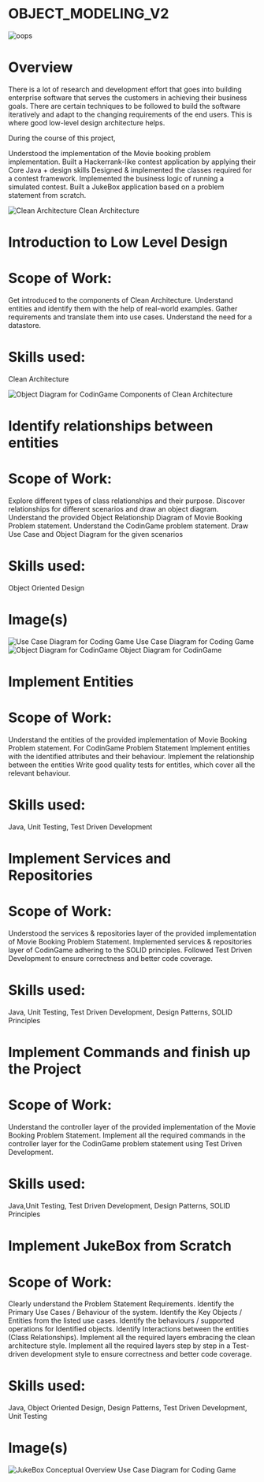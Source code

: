 # OBJECT_MODELING_V2
![oops](https://github.com/Biswajit-end-10/OBJECT_MODELING_V2/assets/145575757/5e221ae4-4486-44fe-8cfc-e358d4bd19bd)

# Overview
There is a lot of research and development effort that goes into building enterprise software that serves the customers in achieving their business goals. There are certain techniques to be followed to build the software iteratively and adapt to the changing requirements of the end users. This is where good low-level design architecture helps.

During the course of this project,

Understood the implementation of the Movie booking problem implementation.
Built a Hackerrank-like contest application by applying their Core Java + design skills
Designed & implemented the classes required for a contest framework.
Implemented the business logic of running a simulated contest.
Built a JukeBox application based on a problem statement from scratch.

![Clean Architecture](https://github.com/Biswajit-end-10/OBJECT_MODELING_V2/assets/145575757/01a43c47-2db2-476f-862b-5d8410355666)
                                                    Clean Architecture

# Introduction to Low Level Design
# Scope of Work:
Get introduced to the components of Clean Architecture.
Understand entities and identify them with the help of real-world examples.
Gather requirements and translate them into use cases.
Understand the need for a datastore.
# Skills used:
Clean Architecture

![Object Diagram for CodinGame](https://github.com/Biswajit-end-10/OBJECT_MODELING_V2/assets/145575757/72193152-51e0-41c8-a9a6-416b67d56109)
                                                           Components of Clean Architecture
# Identify relationships between entities
# Scope of Work:
Explore different types of class relationships and their purpose.
Discover relationships for different scenarios and draw an object diagram.
Understand the provided Object Relationship Diagram of Movie Booking Problem statement.
Understand the CodinGame problem statement. Draw Use Case and Object Diagram for the given scenarios
# Skills used:
Object Oriented Design
# Image(s)
![Use Case Diagram for Coding Game](https://github.com/Biswajit-end-10/OBJECT_MODELING_V2/assets/145575757/54dfa902-c042-4e78-a02c-60717c85960f)
                                                              Use Case Diagram for Coding Game
![Object Diagram for CodinGame](https://github.com/Biswajit-end-10/OBJECT_MODELING_V2/assets/145575757/42766d1e-d31e-4181-9093-b8f45a4b2b11)
                                                          Object Diagram for CodinGame
                     
# Implement Entities
# Scope of Work:
Understand the entities of the provided implementation of Movie Booking Problem statement.
For CodinGame Problem Statement
Implement entities with the identified attributes and their behaviour.
Implement the relationship between the entities
Write good quality tests for entitles, which cover all the relevant behaviour.
# Skills used:
Java, Unit Testing, Test Driven Development

# Implement Services and Repositories
# Scope of Work:
Understood the services & repositories layer of the provided implementation of Movie Booking Problem Statement.
Implemented services & repositories layer of CodinGame adhering to the SOLID principles.
Followed Test Driven Development to ensure correctness and better code coverage.
# Skills used:
Java, Unit Testing, Test Driven Development, Design Patterns, SOLID Principles

# Implement Commands and finish up the Project
# Scope of Work:
Understand the controller layer of the provided implementation of the Movie Booking Problem Statement.
Implement all the required commands in the controller layer for the CodinGame problem statement using Test Driven Development.
# Skills used:
Java,Unit Testing, Test Driven Development, Design Patterns, SOLID Principles

# Implement JukeBox from Scratch
# Scope of Work:
Clearly understand the Problem Statement Requirements.
Identify the Primary Use Cases / Behaviour of the system.
Identify the Key Objects / Entities from the listed use cases.
Identify the behaviours / supported operations for Identified objects.
Identify Interactions between the entities (Class Relationships).
Implement all the required layers embracing the clean architecture style.
Implement all the required layers step by step in a Test-driven development style to ensure correctness and better code coverage.
# Skills used:
Java, Object Oriented Design, Design Patterns, Test Driven Development, Unit Testing

# Image(s)
![JukeBox Conceptual Overview](https://github.com/Biswajit-end-10/OBJECT_MODELING_V2/assets/145575757/43428971-4d63-4469-bec5-5304b1b0146f)
                               Use Case Diagram for Coding Game


